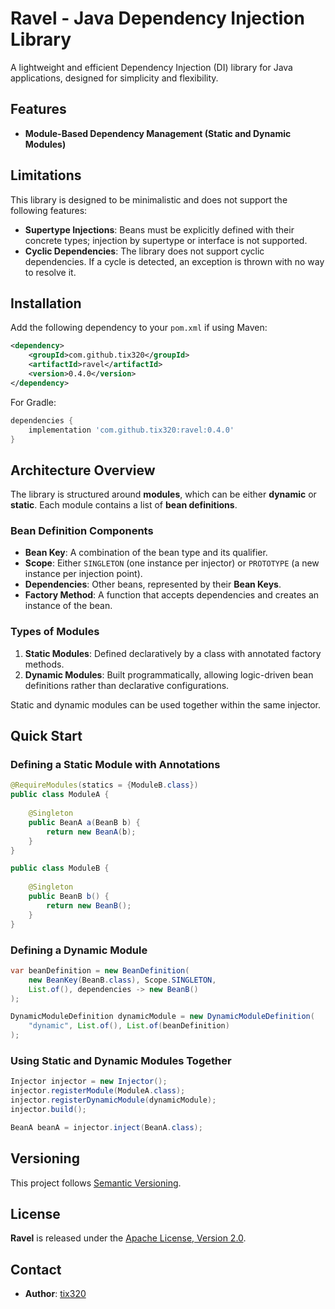 # Ravel - Java Dependency Injection Library

A lightweight and efficient Dependency Injection (DI) library for Java applications, designed for simplicity and flexibility.

## Features

- **Module-Based Dependency Management (Static and Dynamic Modules)**

## Limitations

This library is designed to be minimalistic and does not support the following features:

- **Supertype Injections**: Beans must be explicitly defined with their concrete types; injection by supertype or interface is not supported.
- **Cyclic Dependencies**: The library does not support cyclic dependencies. If a cycle is detected, an exception is thrown with no way to resolve it.

## Installation

Add the following dependency to your `pom.xml` if using Maven:

```xml
<dependency>
    <groupId>com.github.tix320</groupId>
    <artifactId>ravel</artifactId>
    <version>0.4.0</version>
</dependency>
```

For Gradle:

```gradle
dependencies {
    implementation 'com.github.tix320:ravel:0.4.0'
}
```

## Architecture Overview

The library is structured around **modules**, which can be either **dynamic** or **static**. Each module contains a list of **bean definitions**.

### **Bean Definition Components**

- **Bean Key**: A combination of the bean type and its qualifier.
- **Scope**: Either `SINGLETON` (one instance per injector) or `PROTOTYPE` (a new instance per injection point).
- **Dependencies**: Other beans, represented by their **Bean Keys**.
- **Factory Method**: A function that accepts dependencies and creates an instance of the bean.

### **Types of Modules**

1. **Static Modules**: Defined declaratively by a class with annotated factory methods.
2. **Dynamic Modules**: Built programmatically, allowing logic-driven bean definitions rather than declarative configurations.

Static and dynamic modules can be used together within the same injector.

## Quick Start

### **Defining a Static Module with Annotations**

```java
@RequireModules(statics = {ModuleB.class})
public class ModuleA {
    
    @Singleton
    public BeanA a(BeanB b) {
        return new BeanA(b);
    }
}

public class ModuleB {
    
    @Singleton
    public BeanB b() {
        return new BeanB();
    }
}
```

### **Defining a Dynamic Module**

```java
var beanDefinition = new BeanDefinition(
    new BeanKey(BeanB.class), Scope.SINGLETON,
    List.of(), dependencies -> new BeanB()
);

DynamicModuleDefinition dynamicModule = new DynamicModuleDefinition(
    "dynamic", List.of(), List.of(beanDefinition)
);
```

### **Using Static and Dynamic Modules Together**

```java
Injector injector = new Injector();
injector.registerModule(ModuleA.class);
injector.registerDynamicModule(dynamicModule);
injector.build();

BeanA beanA = injector.inject(BeanA.class);
```

## Versioning

This project follows [Semantic Versioning](https://semver.org/).

## License

**Ravel** is released under the [Apache License, Version 2.0](LICENSE).

## Contact

- **Author**: [tix320](https://github.com/tix320)